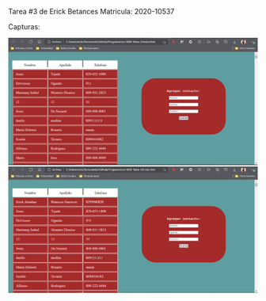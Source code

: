 Tarea #3 de Erick Betances
Matricula: 2020-10537

Capturas:

![Captura 1](1.png)
![Captura 2 ](2.png)